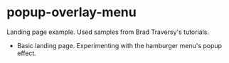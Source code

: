 # popup-overlay-menu
Landing page example. Used samples from Brad Traversy's tutorials.
- Basic landing page. Experimenting with the hamburger menu's popup effect. 

